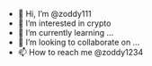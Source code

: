 - 👋 Hi, I’m @zoddy111
- 👀 I’m interested in crypto
- 🌱 I’m currently learning ...
- 💞️ I’m looking to collaborate on ...
- 📫 How to reach me @zoddy1234

<!---
zoddy111/zoddy111 is a ✨ special ✨ repository because its `README.md` (this file) appears on your GitHub profile.
You can click the Preview link to take a look at your changes.
--->
